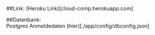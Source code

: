 ##Link: 
(Heroku Link)[cloud-comp.herokuapp.com]  

##Datenbank:  
Postgres
Anmeldedaten (hier)[./app/config/dbconfig.json]